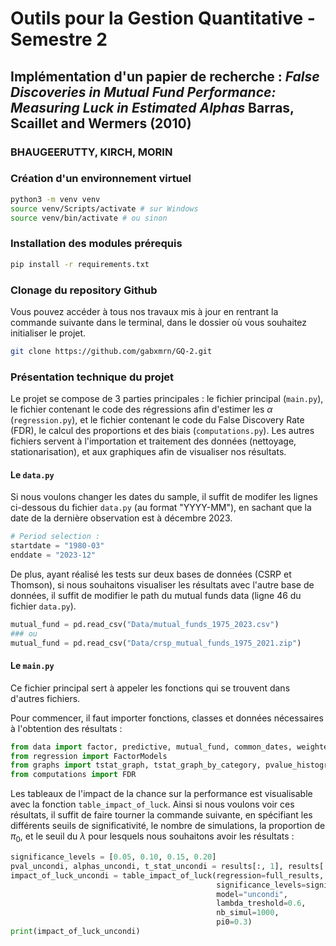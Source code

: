 # Outils pour la Gestion Quantitative - Semestre 2
## **Implémentation d'un papier de recherche : *False Discoveries in Mutual Fund Performance: Measuring Luck in Estimated Alphas* Barras, Scaillet and Wermers (2010)**
### BHAUGEERUTTY, KIRCH, MORIN


### Création d'un environnement virtuel
```bash
python3 -m venv venv
source venv/Scripts/activate # sur Windows
source venv/bin/activate # ou sinon
```
### Installation des modules prérequis 
```bash
pip install -r requirements.txt
```

### Clonage du repository Github
Vous pouvez accéder à tous nos travaux mis à jour en rentrant la commande suivante dans le terminal, dans le dossier où vous souhaitez initialiser le projet.
```bash
git clone https://github.com/gabxmrn/GQ-2.git
```


### Présentation technique du projet
Le projet se compose de 3 parties principales : le fichier principal (`main.py`), le fichier contenant le code des régressions afin d'estimer les $\alpha$ (`regression.py`), et le fichier contenant le code du False Discovery Rate (FDR), le calcul des proportions et des biais (`computations.py`). Les autres fichiers servent à l'importation et traitement des données (nettoyage, stationarisation), et aux graphiques afin de visualiser nos résultats.
#### Le `data.py`
Si nous voulons changer les dates du sample, il suffit de modifer les lignes ci-dessous du fichier `data.py` (au format "YYYY-MM"), en sachant que la date de la dernière observation est à décembre 2023.

```python
# Period selection : 
startdate = "1980-03"
enddate = "2023-12"
```

De plus, ayant réalisé les tests sur deux bases de données (CSRP et Thomson), si nous souhaitons visualiser les résultats avec l'autre base de données, il suffit de modifier le path du mutual funds data (ligne 46 du fichier `data.py`).
```python
mutual_fund = pd.read_csv("Data/mutual_funds_1975_2023.csv")
### ou
mutual_fund = pd.read_csv("Data/crsp_mutual_funds_1975_2021.zip")
```
#### Le `main.py`
Ce fichier principal sert à appeler les fonctions qui se trouvent dans d'autres fichiers. 

Pour commencer, il faut importer fonctions, classes et données nécessaires à l'obtention des résultats : 
```python
from data import factor, predictive, mutual_fund, common_dates, weighted_portfolio, FUND_RETURN, FUND_DATE, FUND_NAME
from regression import FactorModels
from graphs import tstat_graph, tstat_graph_by_category, pvalue_histogram
from computations import FDR
```

Les tableaux de l'impact de la chance sur la performance est visualisable avec la fonction `table_impact_of_luck`. Ainsi si nous voulons voir ces résultats, il suffit de faire tourner la commande suivante, en spécifiant les différents seuils de significativité, le nombre de simulations, la proportion de $\pi_0$, et le seuil du $\lambda$ pour lesquels nous souhaitons avoir les résultats :

```python
significance_levels = [0.05, 0.10, 0.15, 0.20]
pval_uncondi, alphas_uncondi, t_stat_uncondi = results[:, 1], results[:, 0], results[:, 2]
impact_of_luck_uncondi = table_impact_of_luck(regression=full_results, 
                                              significance_levels=significance_levels, 
                                              model="uncondi", 
                                              lambda_treshold=0.6, 
                                              nb_simul=1000,
                                              pi0=0.3)
print(impact_of_luck_uncondi)
```
